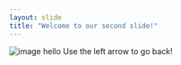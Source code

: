 ```yaml
---
layout: slide
title: "Welcome to our second slide!"
---
```

![image](https://user-images.githubusercontent.com/84566927/119118750-70429c00-ba22-11eb-8fa8-c4e8e0303f7f.png)   hello
Use the left arrow to go back!
